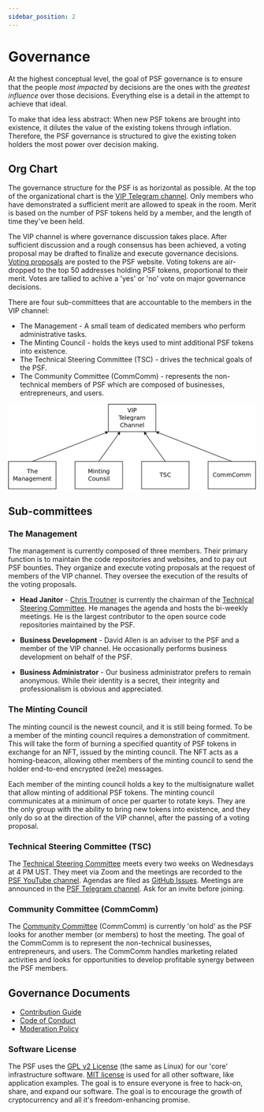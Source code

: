 ```yaml
---
sidebar_position: 2
---
```


# Governance
At the highest conceptual level, the goal of PSF governance is to ensure that the people *most impacted* by decisions are the ones with the *greatest influence* over those decisions. Everything else is a detail in the attempt to achieve that ideal.

To make that idea less abstract: When new PSF tokens are brought into existence, it dilutes the value of the existing tokens through inflation. Therefore, the PSF governance is structured to give the existing token holders the most power over decision making.

## Org Chart
The governance structure for the PSF is as horizontal as possible. At the top of the organizational chart is the [VIP Telegram channel](https://t.me/psf_vip). Only members who have demonstrated a sufficient merit are allowed to speak in the room. Merit is based on the number of PSF tokens held by a member, and the length of time they've been held.

The VIP channel is where governance discussion takes place. After sufficient discussion and a rough consensus has been achieved, a voting proposal may be drafted to finalize and execute governance decisions. [Voting proposals](https://psfoundation.cash/proposals) are posted to the PSF website. Voting tokens are air-dropped to the top 50 addresses holding PSF tokens, proportional to their merit. Votes are tallied to achive a 'yes' or 'no' vote on major governance decisions.

There are four sub-committees that are accountable to the members in the VIP channel:
- The Management - A small team of dedicated members who perform administrative tasks.
- The Minting Council - holds the keys used to mint additional PSF tokens into existence.
- The Technical Steering Committee (TSC) - drives the technical goals of the PSF.
- The Community Committee (CommComm) - represents the non-technical members of PSF which are composed of businesses, entrepreneurs, and users.

![PSF governance Org chart](./img/gov-org-chart.png)

## Sub-committees

### The Management

The management is currently composed of three members. Their primary function is to maintain the code repositories and websites, and to pay out PSF bounties. They organize and execute voting proposals at the request of members of the VIP channel. They oversee the execution of the results of the voting proposals.

- **Head Janitor** - [Chris Troutner](https://github.com/christroutner) is currently the chairman of the [Technical Steering Committee](#technical-steering-committee-tsc). He manages the agenda and hosts the bi-weekly meetings. He is the largest contributor to the open source code repositories maintained by the PSF.

- **Business Development** - David Allen is an adviser to the PSF and a member of the VIP channel. He occasionally performs business development on behalf of the PSF.

- **Business Administrator** - Our business administrator prefers to remain anonymous. While their identity is a secret, their integrity and professionalism is obvious and appreciated.

### The Minting Council

The minting council is the newest council, and it is still being formed. To be a member of the minting council requires a demonstration of commitment. This will take the form of burning a specified quantity of PSF tokens in exchange for an NFT, issued by the minting council. The NFT acts as a homing-beacon, allowing other members of the minting council to send the holder end-to-end encrypted (ee2e) messages.

Each member of the minting council holds a key to the multisignature wallet that allow minting of additional PSF tokens. The minting council communicates at a minimum of once per quarter to rotate keys. They are the only group with the ability to bring new tokens into existence, and they only do so at the direction of the VIP channel, after the passing of a voting proposal.

### Technical Steering Committee (TSC)

The [Technical Steering Committee](https://github.com/Permissionless-Software-Foundation/TSC) meets every two weeks on Wednesdays at 4 PM UST. They meet via Zoom and the meetings are recorded to the [PSF YouTube channel](https://www.youtube.com/channel/UCQ57IDXJJSYXHBLpF1tBD0g). Agendas are filed as [GitHub Issues](https://github.com/Permissionless-Software-Foundation/TSC/issues). Meetings are announced in the [PSF Telegram channel](https://t.me/permissionless_software). Ask for an invite before joining.

### Community Committee (CommComm)

The [Community Committee](https://github.com/Permissionless-Software-Foundation/community-committee) (CommComm) is currently 'on hold' as the PSF looks for another member (or members) to host the meeting. The goal of the CommComm is to represent the non-technical businesses, entrepreneurs, and users. The CommComm handles marketing related activities and looks for opportunities to develop profitable synergy between the PSF members.

## Governance Documents

- [Contribution Guide](https://github.com/Permissionless-Software-Foundation/TSC/blob/master/CONTRIBUTING.md)
- [Code of Conduct](https://github.com/Permissionless-Software-Foundation/community-committee/blob/master/code-of-conduct.md)
- [Moderation Policy](https://github.com/Permissionless-Software-Foundation/community-committee/blob/master/moderation-policy.md)

### Software License

The PSF uses the [GPL v2 License](https://psfoundation.cash) (the same as Linux) for our 'core' infrastructure software. [MIT license](https://psfoundaition.cash) is used for all other software, like application examples. The goal is to ensure everyone is free to hack-on, share, and expand our software. The goal is to encourage the growth of cryptocurrency and all it's freedom-enhancing promise.
